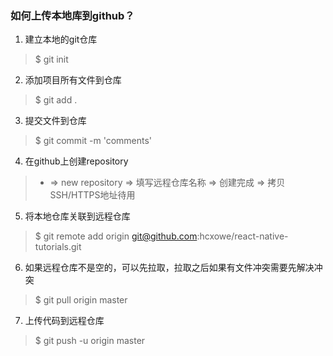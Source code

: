 ### 如何上传本地库到github？

1. 建立本地的git仓库
> $ git init

2. 添加项目所有文件到仓库
> $ git add .

3. 提交文件到仓库
> $ git commit -m 'comments'

4. 在github上创建repository
> + => new repository => 填写远程仓库名称 => 创建完成 => 拷贝SSH/HTTPS地址待用

5. 将本地仓库关联到远程仓库
> $ git remote add origin git@github.com:hcxowe/react-native-tutorials.git

6. 如果远程仓库不是空的，可以先拉取，拉取之后如果有文件冲突需要先解决冲突
> $ git pull origin master

7. 上传代码到远程仓库
> $ git push -u origin master